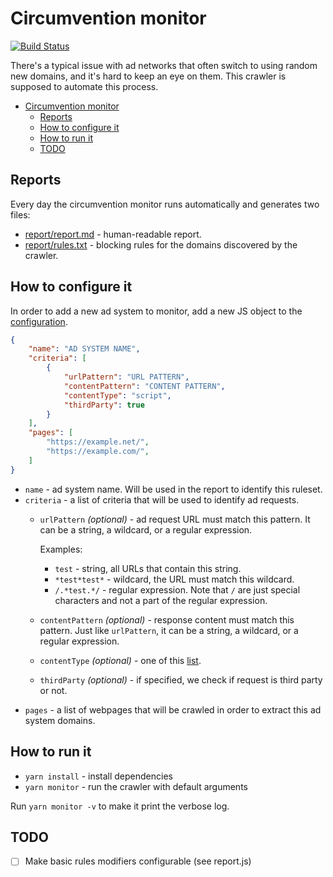 # Circumvention monitor 
[![Build Status](https://travis-ci.com/ameshkov/circumvention-monitor.svg?branch=master)](https://travis-ci.com/ameshkov/circumvention-monitor)

There's a typical issue with ad networks that often switch to using random new domains, and it's hard to keep an eye on them.
This crawler is supposed to automate this process.

- [Circumvention monitor](#circumvention-monitor)
  - [Reports](#reports)
  - [How to configure it](#how-to-configure-it)
  - [How to run it](#how-to-run-it)
  - [TODO](#todo)

## Reports

Every day the circumvention monitor runs automatically and generates two files:

* [report/report.md](report/report.md) - human-readable report.
* [report/rules.txt](report/rules.txt) - blocking rules for the domains discovered by the crawler.

## How to configure it

In order to add a new ad system to monitor, add a new JS object to the [configuration](conf/configuration.json).

```json
{
    "name": "AD SYSTEM NAME",
    "criteria": [
        {
            "urlPattern": "URL PATTERN",
            "contentPattern": "CONTENT PATTERN",
            "contentType": "script",
            "thirdParty": true
        }
    ],
    "pages": [
        "https://example.net/",
        "https://example.com/",
    ]
}
```

* `name` - ad system name. Will be used in the report to identify this ruleset.
* `criteria` - a list of criteria that will be used to identify ad requests.
  * `urlPattern` *(optional)* - ad request URL must match this pattern. It can be a string, a wildcard, or a regular expression.
    
    Examples:
    
    * `test` - string, all URLs that contain this string.
    * `*test*test*` - wildcard, the URL must match this wildcard.
    * `/.*test.*/` - regular expression. Note that `/` are just special characters and not a part of the regular expression.
  * `contentPattern` *(optional)* - response content must match this pattern. Just like `urlPattern`, it can be a string, a wildcard, or a regular expression.
  * `contentType` *(optional)* - one of this [list](https://github.com/puppeteer/puppeteer/blob/v3.0.2/docs/api.md#requestresourcetype).
  * `thirdParty` *(optional)* - if specified, we check if request is third party or not.
* `pages` - a list of webpages that will be crawled in order to extract this ad system domains.

## How to run it

* `yarn install` - install dependencies
* `yarn monitor` - run the crawler with default arguments

Run `yarn monitor -v` to make it print the verbose log.

## TODO

* [ ] Make basic rules modifiers configurable (see report.js)